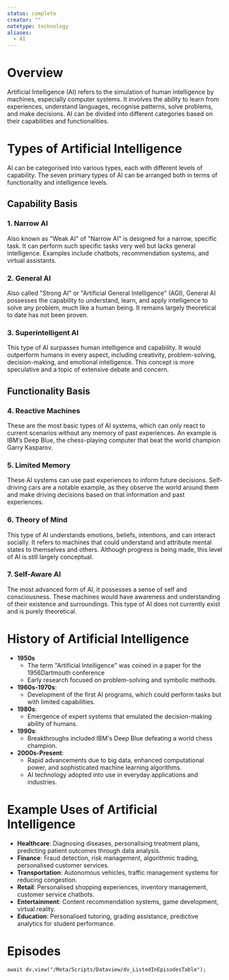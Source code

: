 ```yaml
---
status: complete
creator: ""
notetype: technology
aliases:
  - AI
---
```

# Overview
Artificial Intelligence (AI) refers to the simulation of human intelligence by machines, especially computer systems. It involves the ability to learn from experiences, understand languages, recognise patterns, solve problems, and make decisions. AI can be divided into different categories based on their capabilities and functionalities.

# Types of Artificial Intelligence
AI can be categorised into various types, each with different levels of capability. The seven primary types of AI can be arranged both in terms of functionality and intelligence levels. 

## Capability Basis
### 1. Narrow AI
Also known as "Weak AI" of "Narrow AI" is designed for a narrow, specific task. It can perform such specific tasks very well but lacks general intelligence. Examples include chatbots, recommendation systems, and virtual assistants.

### 2. General AI
Also called "Strong AI" or "Artificial General Intelligence" (AGI), General AI possesses the capability to understand, learn, and apply intelligence to solve any problem, much like a human being. It remains largely theoretical to date has not been proven.

### 3. Superintelligent AI
This type of AI surpasses human intelligence and capability. It would outperform humans in every aspect, including creativity, problem-solving, decision-making, and emotional intelligence. This concept is more speculative and a topic of extensive debate and concern.

## Functionality Basis
### 4. Reactive Machines
These are the most basic types of AI systems, which can only react to current scenarios without any memory of past experiences. An example is IBM’s Deep Blue, the chess-playing computer that beat the world champion Garry Kasparov.

### 5. Limited Memory
These AI systems can use past experiences to inform future decisions. Self-driving cars are a notable example, as they observe the world around them and make driving decisions based on that information and past experiences.

### 6. Theory of Mind
This type of AI understands emotions, beliefs, intentions, and can interact socially. It refers to machines that could understand and attribute mental states to themselves and others. Although progress is being made, this level of AI is still largely conceptual.

### 7. Self-Aware AI
The most advanced form of AI, it possesses a sense of self and consciousness. These machines would have awareness and understanding of their existence and surroundings. This type of AI does not currently exist and is purely theoretical.

# History of Artificial Intelligence
- **1950s**
	- The term "Artificial Intelligence" was coined in a paper for the 1956Dartmouth conference
	- Early research focused on problem-solving and symbolic methods.
- **1960s-1970s**: 
	- Development of the first AI programs, which could perform tasks but with limited capabilities.
- **1980s**: 
	- Emergence of expert systems that emulated the decision-making ability of humans.
- **1990s**: 
	- Breakthroughs included IBM's Deep Blue defeating a world chess champion.
- **2000s-Present**: 
	- Rapid advancements due to big data, enhanced computational power, and sophisticated machine learning algorithms. 
	- AI technology adopted into use in everyday applications and industries.

# Example Uses of Artificial Intelligence
- **Healthcare**: Diagnosing diseases, personalising treatment plans, predicting patient outcomes through data analysis.
- **Finance**: Fraud detection, risk management, algorithmic trading, personalised customer services.
- **Transportation**: Autonomous vehicles, traffic management systems for reducing congestion.
- **Retail**: Personalised shopping experiences, inventory management, customer service chatbots.
- **Entertainment**: Content recommendation systems, game development, virtual reality.
- **Education**: Personalised tutoring, grading assistance, predictive analytics for student performance.

# Episodes
```dataviewjs
await dv.view("/Meta/Scripts/Dataview/dv_ListedInEpisodesTable");
```
